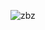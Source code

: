![zbz](https://user-images.githubusercontent.com/75368864/229306489-b657ac52-1212-41c4-8aae-1fefe72a7374.jpg)
